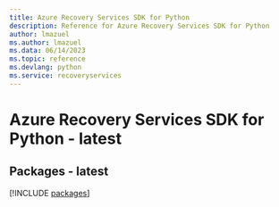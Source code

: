 ```yaml
---
title: Azure Recovery Services SDK for Python
description: Reference for Azure Recovery Services SDK for Python
author: lmazuel
ms.author: lmazuel
ms.data: 06/14/2023
ms.topic: reference
ms.devlang: python
ms.service: recoveryservices
---
```

# Azure Recovery Services SDK for Python - latest
## Packages - latest
[!INCLUDE [packages](recovery-services-index.md)]